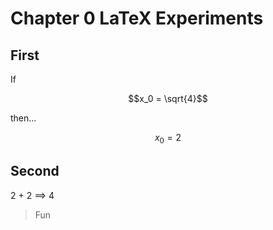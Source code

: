 # Chapter 0 LaTeX Experiments
## First
If
```math
x_0 = \sqrt{4}
```
then...
```math
x_0 = 2
```
## Second
2 + 2 	$\implies$ 4
> Fun
